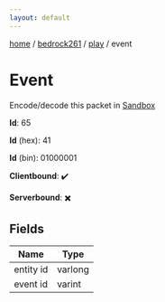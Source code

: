 ```yaml
---
layout: default
---
```


[home](/)  /  [bedrock261](/protocol/bedrock261)  /  [play](/protocol/bedrock261/play)  /  event

# Event

Encode/decode this packet in [Sandbox](../../../sandbox/bedrock261#Play.Event)

**Id**: 65

**Id** (hex): 41

**Id** (bin): 01000001

**Clientbound**: ✔️

**Serverbound**: ✖️

## Fields

Name | Type
---|---
entity id | varlong
event id | varint
